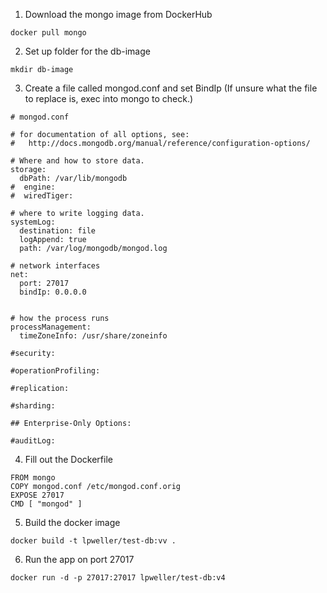 1. Download the mongo image from DockerHub
```
docker pull mongo
```
2. Set up folder for the db-image 
```
mkdir db-image
```
3. Create a file called mongod.conf and set BindIp (If unsure what the file to replace is, exec into mongo to check.)
```
# mongod.conf

# for documentation of all options, see:
#   http://docs.mongodb.org/manual/reference/configuration-options/

# Where and how to store data.
storage:
  dbPath: /var/lib/mongodb
#  engine:
#  wiredTiger:

# where to write logging data.
systemLog:
  destination: file
  logAppend: true
  path: /var/log/mongodb/mongod.log

# network interfaces
net:
  port: 27017
  bindIp: 0.0.0.0


# how the process runs
processManagement:
  timeZoneInfo: /usr/share/zoneinfo

#security:

#operationProfiling:

#replication:

#sharding:

## Enterprise-Only Options:

#auditLog:
```
4. Fill out the Dockerfile
```
FROM mongo
COPY mongod.conf /etc/mongod.conf.orig
EXPOSE 27017
CMD [ "mongod" ]
```
5. Build the docker image
```
docker build -t lpweller/test-db:vv .
```
6. Run the app on port 27017
```
docker run -d -p 27017:27017 lpweller/test-db:v4
```